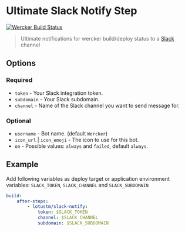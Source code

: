 # Ultimate Slack Notify Step

[![Wercker Build Status](http://img.shields.io/wercker/ci/544321f2c69724e30b04dab5.svg?style=flat)](https://app.wercker.com/#applications/544321f2c69724e30b04dab5)

> Ultimate notifications for wercker build/deploy status to a [Slack](https://slack.com/) channel

## Options

### Required

* `token` - Your Slack integration token.
* `subdomain` - Your Slack subdomain.
* `channel` - Name of the Slack channel you want to send message for.

### Optional

* `username` - Bot name. (default `Wercker`)
* `icon_url` | `icon_emoji` - The icon to use for this bot.
* `on` - Possible values: `always` and `failed`, default `always`.


Example
--------
Add following variables as deploy target or application environment variables:
`SLACK_TOKEN`, `SLACK_CHANNEL` and `SLACK_SUBDOMAIN`

```yml
build:
    after-steps:
        - lotustm/slack-notify:
            token: $SLACK_TOKEN
            channel: $SLACK_CHANNEL
            subdomain: $SLACK_SUBDOMAIN
```